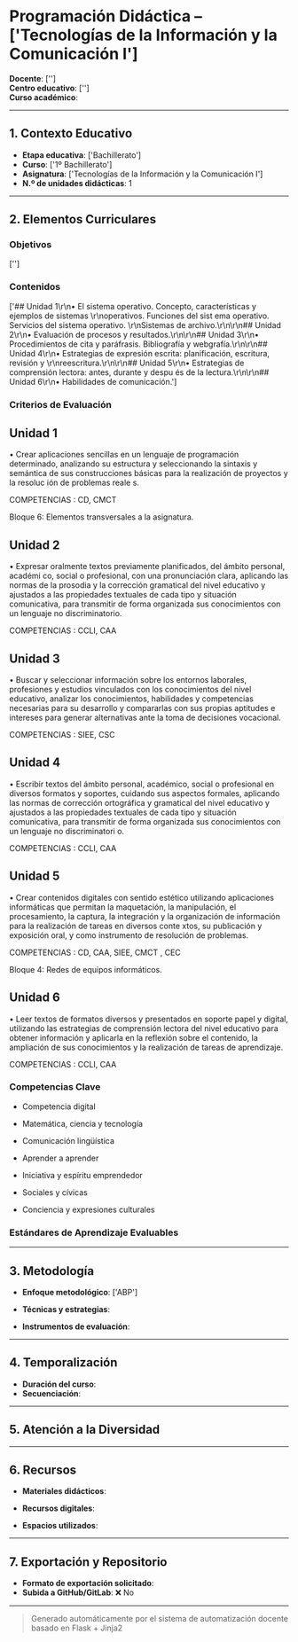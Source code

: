 # Programación Didáctica – ['Tecnologías de la Información y la Comunicación I']

**Docente**: ['']  
**Centro educativo**: ['']  
**Curso académico**:   

---

## 1. Contexto Educativo

- **Etapa educativa**: ['Bachillerato']
- **Curso**: ['1º Bachillerato']
- **Asignatura**: ['Tecnologías de la Información y la Comunicación I']
- **N.º de unidades didácticas**: 1

---

## 2. Elementos Curriculares

### Objetivos
['']

### Contenidos

['## Unidad 1\r\n• El sistema operativo. Concepto, características y ejemplos de sistemas \r\noperativos. Funciones del sist ema operativo. Servicios del sistema operativo. \r\nSistemas de archivo.\r\n\r\n## Unidad 2\r\n• Evaluación de procesos y resultados.\r\n\r\n## Unidad 3\r\n• Procedimientos de cita y paráfrasis. Bibliografía y webgrafía.\r\n\r\n## Unidad 4\r\n• Estrategias de expresión escrita: planificación, escritura, revisión y \r\nreescritura.\r\n\r\n## Unidad 5\r\n• Estrategias de comprensión lectora: antes, durante y despu és de la lectura.\r\n\r\n## Unidad 6\r\n• Habilidades de comunicación.']


### Criterios de Evaluación

## Unidad 1
• Crear aplicaciones sencillas en un lenguaje de programación determinado, 
analizando su estructura y seleccionando la sintaxis y semántica de sus 
construcciones básicas para la realización de proyectos y la resoluc ión de 
problemas reale s. 
 
COMPETENCIAS : CD, CMCT  
 
 
Bloque 6: Elementos transversales a la asignatura.

## Unidad 2
• Expresar oralmente textos previamente planificados, del ámbito personal, 
académi co, social o profesional, con una pronunciación clara, aplicando las 
normas de la prosodia y la corrección gramatical del nivel educativo y 
ajustados a las propiedades textuales de cada tipo y situación comunicativa, 
para transmitir de forma organizada sus  conocimientos con un lenguaje no 
discriminatorio.  
 
COMPETENCIAS : CCLI, CAA

## Unidad 3
• Buscar y seleccionar información sobre los entornos laborales, profesiones y 
estudios vinculados con los conocimientos  del nivel educativo, analizar los 
conocimientos, habilidades y competencias necesarias para su desarrollo y 
compararlas con sus propias aptitudes e intereses para generar alternativas 
ante la toma de decisiones vocacional.  
 
COMPETENCIAS : SIEE, CSC

## Unidad 4
• Escribir textos del ámbito personal, académico, social o profesional en 
diversos formatos y soportes, cuidando sus aspectos formales, aplicando las 
normas de corrección ortográfica y gramatical del nivel educativo y ajustados 
a las propiedades textuales de cada tipo y situación comunicativa, para 
transmitir de forma organizada sus conocimientos con un lenguaje no 
discriminatori o. 
 
COMPETENCIAS : CCLI, CAA

## Unidad 5
• Crear contenidos digitales con sentido estético utilizando aplicaciones 
informáticas que permitan la maquetación, la manipulación, el 
procesamiento, la captura, la integración y la organización de información 
para la realización de tareas en diversos conte xtos, su publicación y 
exposición oral, y como instrumento de resolución de problemas.  
 
COMPETENCIAS : CD, CAA, SIEE, CMCT , CEC  
 
Bloque 4: Redes de equipos informáticos.

## Unidad 6
• Leer textos de formatos diversos y presentados en soporte papel y digital, 
utilizando las estrategias de comprensión lectora del nivel educativo para 
obtener información y aplicarla en la reflexión sobre el contenido, la 
ampliación de sus conocimientos y la realización de tareas de aprendizaje.  
 
COMPETENCIAS : CCLI, CAA


### Competencias Clave


- Competencia digital

- Matemática, ciencia y tecnología

- Comunicación lingüística

- Aprender a aprender

- Iniciativa y espíritu emprendedor

- Sociales y cívicas

- Conciencia y expresiones culturales



### Estándares de Aprendizaje Evaluables


---

## 3. Metodología

- **Enfoque metodológico**: ['ABP']
- **Técnicas y estrategias**:  
  
- **Instrumentos de evaluación**: 

---

## 4. Temporalización

- **Duración del curso**: 
- **Secuenciación**:  
  

---

## 5. Atención a la Diversidad



---

## 6. Recursos

- **Materiales didácticos**:  
  
- **Recursos digitales**:  
  
- **Espacios utilizados**: 

---

## 7. Exportación y Repositorio

- **Formato de exportación solicitado**: 
- **Subida a GitHub/GitLab**: ❌ No


---

> Generado automáticamente por el sistema de automatización docente basado en Flask + Jinja2
